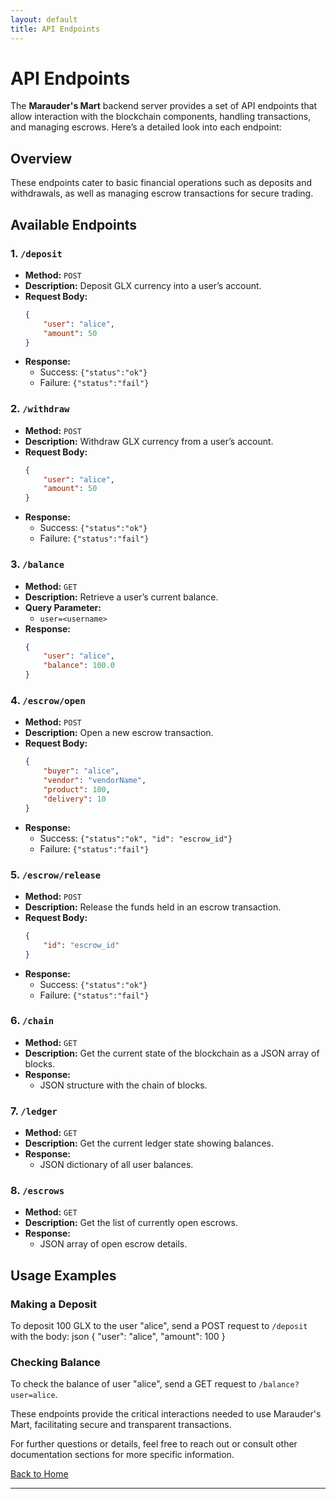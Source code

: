 ```yaml
---
layout: default
title: API Endpoints 
---
```


# API Endpoints

The **Marauder's Mart** backend server provides a set of API endpoints that allow interaction with the blockchain components, handling transactions, and managing escrows. Here’s a detailed look into each endpoint:

## Overview

These endpoints cater to basic financial operations such as deposits and withdrawals, as well as managing escrow transactions for secure trading.

## Available Endpoints

### 1. `/deposit`
- **Method:** `POST`
- **Description:** Deposit GLX currency into a user’s account.
- **Request Body:**
  ```json
  {
      "user": "alice",
      "amount": 50
  }
  ```
- **Response:**
  - Success: `{"status":"ok"}`
  - Failure: `{"status":"fail"}`

### 2. `/withdraw`
- **Method:** `POST`
- **Description:** Withdraw GLX currency from a user’s account.
- **Request Body:**
  ```json
  {
      "user": "alice",
      "amount": 50
  }
  ```
- **Response:**
  - Success: `{"status":"ok"}`
  - Failure: `{"status":"fail"}`

### 3. `/balance`
- **Method:** `GET`
- **Description:** Retrieve a user’s current balance.
- **Query Parameter:**
  - `user=<username>`
- **Response:**
  ```json
  {
      "user": "alice",
      "balance": 100.0
  }
  ```

### 4. `/escrow/open`
- **Method:** `POST`
- **Description:** Open a new escrow transaction.
- **Request Body:**
  ```json
  {
      "buyer": "alice",
      "vendor": "vendorName",
      "product": 100,
      "delivery": 10
  }
  ```
- **Response:**
  - Success: `{"status":"ok", "id": "escrow_id"}`
  - Failure: `{"status":"fail"}`

### 5. `/escrow/release`
- **Method:** `POST`
- **Description:** Release the funds held in an escrow transaction.
- **Request Body:**
  ```json
  {
      "id": "escrow_id"
  }
  ```
- **Response:**
  - Success: `{"status":"ok"}`
  - Failure: `{"status":"fail"}`

### 6. `/chain`
- **Method:** `GET`
- **Description:** Get the current state of the blockchain as a JSON array of blocks.
- **Response:**
  - JSON structure with the chain of blocks.

### 7. `/ledger`
- **Method:** `GET`
- **Description:** Get the current ledger state showing balances.
- **Response:**
  - JSON dictionary of all user balances.

### 8. `/escrows`
- **Method:** `GET`
- **Description:** Get the list of currently open escrows.
- **Response:**
  - JSON array of open escrow details.

## Usage Examples

### Making a Deposit
To deposit 100 GLX to the user "alice", send a POST request to `/deposit` with the body:
json
{
"user": "alice",
"amount": 100
}

### Checking Balance
To check the balance of user "alice", send a GET request to `/balance?user=alice`.

These endpoints provide the critical interactions needed to use Marauder's Mart, facilitating secure and transparent transactions.

For further questions or details, feel free to reach out or consult other documentation sections for more specific information.

[Back to Home](index.md)


---
